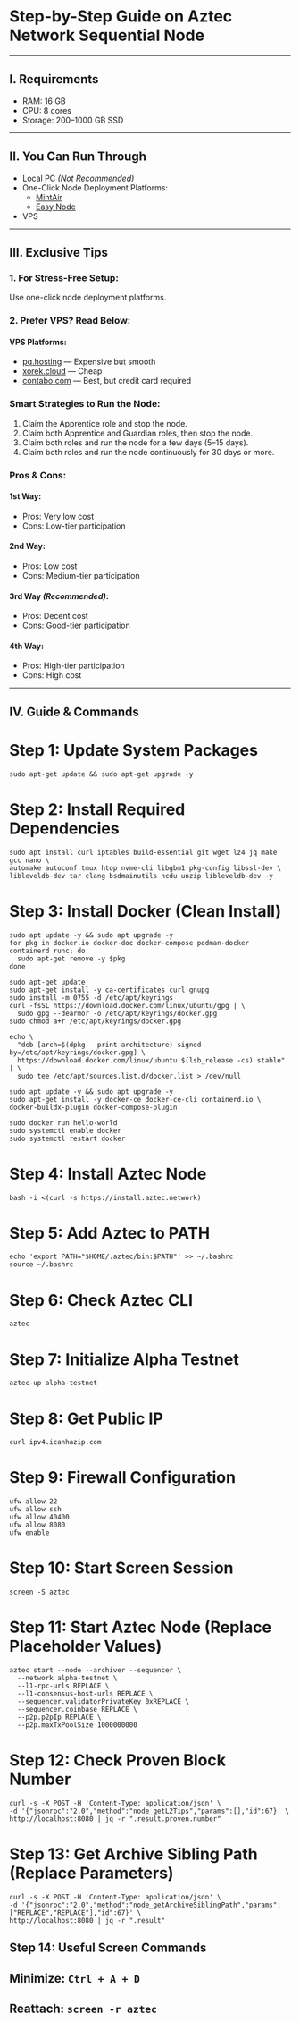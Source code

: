 # Step-by-Step Guide on Aztec Network Sequential Node

---

## I. Requirements

- RAM: 16 GB  
- CPU: 8 cores  
- Storage: 200–1000 GB SSD  

---

## II. You Can Run Through

- Local PC *(Not Recommended)*  
- One-Click Node Deployment Platforms:
  - [MintAir](https://www.mintair.xyz/dashboard)
  - [Easy Node](https://app.easy-node.xyz/)
- VPS

---

## III. Exclusive Tips

### 1. For Stress-Free Setup:
Use one-click node deployment platforms.

### 2. Prefer VPS? Read Below:

#### VPS Platforms:
- [pq.hosting](https://pq.hosting/) — Expensive but smooth  
- [xorek.cloud](https://xorek.cloud) — Cheap  
- [contabo.com](https://contabo.com/en/vps-server) — Best, but credit card required  

### Smart Strategies to Run the Node:

1. Claim the Apprentice role and stop the node.  
2. Claim both Apprentice and Guardian roles, then stop the node.  
3. Claim both roles and run the node for a few days (5–15 days).  
4. Claim both roles and run the node continuously for 30 days or more.  

### Pros & Cons:

#### 1st Way:
- Pros: Very low cost  
- Cons: Low-tier participation  

#### 2nd Way:
- Pros: Low cost  
- Cons: Medium-tier participation  

#### 3rd Way *(Recommended)*:
- Pros: Decent cost  
- Cons: Good-tier participation  

#### 4th Way:
- Pros: High-tier participation  
- Cons: High cost  

---

## IV. Guide & Commands

# Step 1: Update System Packages
```
sudo apt-get update && sudo apt-get upgrade -y
```
# Step 2: Install Required Dependencies
```
sudo apt install curl iptables build-essential git wget lz4 jq make gcc nano \
automake autoconf tmux htop nvme-cli libgbm1 pkg-config libssl-dev \
libleveldb-dev tar clang bsdmainutils ncdu unzip libleveldb-dev -y
```

# Step 3: Install Docker (Clean Install)
```
sudo apt update -y && sudo apt upgrade -y
for pkg in docker.io docker-doc docker-compose podman-docker containerd runc; do 
  sudo apt-get remove -y $pkg 
done

sudo apt-get update
sudo apt-get install -y ca-certificates curl gnupg
sudo install -m 0755 -d /etc/apt/keyrings
curl -fsSL https://download.docker.com/linux/ubuntu/gpg | \
  sudo gpg --dearmor -o /etc/apt/keyrings/docker.gpg
sudo chmod a+r /etc/apt/keyrings/docker.gpg

echo \
  "deb [arch=$(dpkg --print-architecture) signed-by=/etc/apt/keyrings/docker.gpg] \
  https://download.docker.com/linux/ubuntu $(lsb_release -cs) stable" | \
  sudo tee /etc/apt/sources.list.d/docker.list > /dev/null

sudo apt update -y && sudo apt upgrade -y
sudo apt-get install -y docker-ce docker-ce-cli containerd.io \
docker-buildx-plugin docker-compose-plugin

sudo docker run hello-world
sudo systemctl enable docker
sudo systemctl restart docker
```

# Step 4: Install Aztec Node
```
bash -i <(curl -s https://install.aztec.network)
```

# Step 5: Add Aztec to PATH
```
echo 'export PATH="$HOME/.aztec/bin:$PATH"' >> ~/.bashrc
source ~/.bashrc
```

# Step 6: Check Aztec CLI
```
aztec
```

# Step 7: Initialize Alpha Testnet
```
aztec-up alpha-testnet
```

# Step 8: Get Public IP
```
curl ipv4.icanhazip.com
```

# Step 9: Firewall Configuration
```
ufw allow 22
ufw allow ssh
ufw allow 40400
ufw allow 8080
ufw enable
```

# Step 10: Start Screen Session
```
screen -S aztec
```

# Step 11: Start Aztec Node (Replace Placeholder Values)
```
aztec start --node --archiver --sequencer \
  --network alpha-testnet \
  --l1-rpc-urls REPLACE \
  --l1-consensus-host-urls REPLACE \
  --sequencer.validatorPrivateKey 0xREPLACE \
  --sequencer.coinbase REPLACE \
  --p2p.p2pIp REPLACE \
  --p2p.maxTxPoolSize 1000000000
```

# Step 12: Check Proven Block Number
```
curl -s -X POST -H 'Content-Type: application/json' \
-d '{"jsonrpc":"2.0","method":"node_getL2Tips","params":[],"id":67}' \
http://localhost:8080 | jq -r ".result.proven.number"
```

# Step 13: Get Archive Sibling Path (Replace Parameters)
```
curl -s -X POST -H 'Content-Type: application/json' \
-d '{"jsonrpc":"2.0","method":"node_getArchiveSiblingPath","params":["REPLACE","REPLACE"],"id":67}' \
http://localhost:8080 | jq -r ".result"
```

## Step 14: Useful Screen Commands
## Minimize: ```Ctrl + A + D```
## Reattach: ```screen -r aztec```
